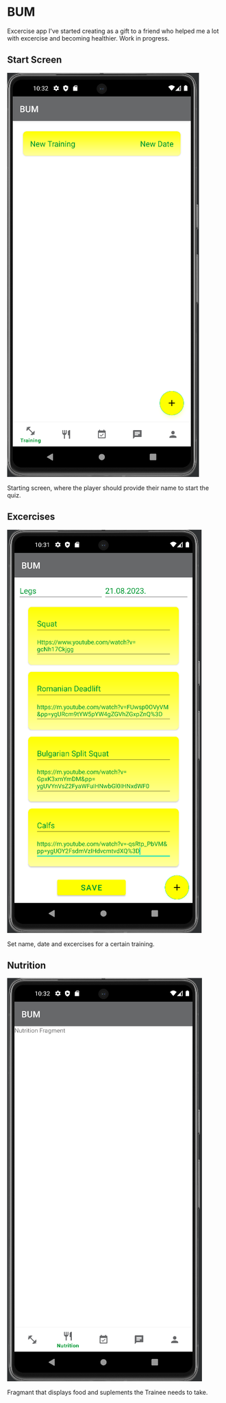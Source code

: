 # BUM



Excercise app I've started creating as a gift to a friend who helped me a lot with excercise and becoming healthier. Work in progress.


## Start Screen

![Start Screen](https://github.com/Vlada955/BUM/blob/master/app/src/demo/startScreen.png)

Starting screen, where the player should provide their name to start the quiz.



## Excercises


![Exercises](https://github.com/Vlada955/BUM/blob/master/app/src/demo/exercises.png)

Set name, date and excercises for a certain training.



## Nutrition

![Nutrition](https://github.com/Vlada955/BUM/blob/master/app/src/demo/nutritionFragment.png)

Fragmant that displays food and suplements the Trainee needs to take.


